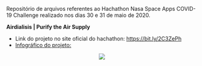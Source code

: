 Repositório de arquivos referentes ao Hachathon Nasa Space Apps COVID-19 Challenge realizado nos dias 30 e 31 de maio de 2020.

**Airdialisis | Purify the Air Supply**

* Link do projeto no site oficial do hachathon: https://bit.ly/2C3ZePh
* [Infográfico do projeto:](https://github.com/nicolegold/airdialisis/blob/master/InfograficoAirdialisis.pdf) 

<p align="center">
  <img src="https://raw.githubusercontent.com/nicolegold/airdialisis/master/AIRDIALISIS.png" >
</p>

